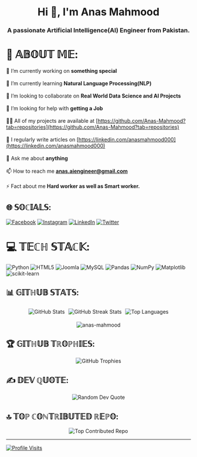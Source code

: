 <h1 align="center">Hi 👋, I'm Anas Mahmood</h1>
<h3 align="center">A passionate Artificial Intelligence(AI) Engineer from Pakistan.</h3>

# 💫 𝔸𝔹𝕆𝕌𝕋 𝕄𝔼:
🔭 I’m currently working on **something special**<br><br>🌱 I’m currently learning **Natural Language Processing(NLP)**<br><br>👯 I’m looking to collaborate on **Real World Data Science and AI Projects**<br><br>🤝 I’m looking for help with **getting a Job**<br><br>👨‍💻 All of my projects are available at [https://github.com/Anas-Mahmood?tab=repositories](https://github.com/Anas-Mahmood?tab=repositories)<br><br>📝 I regularly write articles on [https://linkedin.com/anasmahmood000](https://linkedin.com/anasmahmood000)<br><br>💬 Ask me about **anything**<br><br>📫 How to reach me **anas.aiengineer@gmail.com**<br><br>⚡ Fact about me **Hard worker as well as Smart worker.**

## 🌐 𝕊𝕆ℂ𝕀𝔸𝕃𝕊:
[![Facebook](https://img.shields.io/badge/Facebook-%231877F2.svg?logo=Facebook&logoColor=white)](https://facebook.com/anasmahmood000) [![Instagram](https://img.shields.io/badge/Instagram-%23E4405F.svg?logo=Instagram&logoColor=white)](https://instagram.com/anas.art_works) [![LinkedIn](https://img.shields.io/badge/LinkedIn-%230077B5.svg?logo=linkedin&logoColor=white)](https://linkedin.com/in/anasmahmood000) [![Twitter](https://img.shields.io/badge/Twitter-%231DA1F2.svg?logo=Twitter&logoColor=white)](https://twitter.com/iamanasmahmood) 

# 💻 𝕋𝔼ℂℍ 𝕊𝕋𝔸ℂ𝕂:
![Python](https://img.shields.io/badge/python-3670A0?style=plastic&logo=python&logoColor=ffdd54) ![HTML5](https://img.shields.io/badge/html5-%23E34F26.svg?style=plastic&logo=html5&logoColor=white) ![Joomla](https://img.shields.io/badge/joomla-%235091CD.svg?style=plastic&logo=joomla&logoColor=white) ![MySQL](https://img.shields.io/badge/mysql-%2300000f.svg?style=plastic&logo=mysql&logoColor=white) ![Pandas](https://img.shields.io/badge/pandas-%23150458.svg?style=plastic&logo=pandas&logoColor=white) ![NumPy](https://img.shields.io/badge/numpy-%23013243.svg?style=plastic&logo=numpy&logoColor=white) ![Matplotlib](https://img.shields.io/badge/Matplotlib-%23ffffff.svg?style=plastic&logo=Matplotlib&logoColor=black) ![scikit-learn](https://img.shields.io/badge/scikit--learn-%23F7931E.svg?style=plastic&logo=scikit-learn&logoColor=white)



## 📊 𝔾𝕀𝕋ℍ𝕌𝔹 𝕊𝕋𝔸𝕋𝕊:
<div align="center">
  <div style="display: flex; justify-content: center;">
    <div style="margin: 5px;">
      <img src="https://github-readme-stats.vercel.app/api?username=anas-mahmood&theme=radical&hide_border=false&include_all_commits=true&count_private=false" alt="GitHub Stats" style="max-width: 100%;" />
    </div>
    <div style="margin: 5px;">
      <img src="https://github-readme-streak-stats.herokuapp.com/?user=anas-mahmood&theme=radical&hide_border=false" alt="GitHub Streak Stats" style="max-width: 100%;" />
    </div>
    <div style="margin: 5px;">
      <img src="https://github-readme-stats.vercel.app/api/top-langs/?username=anas-mahmood&theme=radical&hide_border=false&include_all_commits=true&count_private=false&layout=compact" alt="Top Languages" style="max-width: 100%;" />
    </div>
  </div>
</div>


<p align="center"> <img src="https://komarev.com/ghpvc/?username=anas-mahmood&label=Profile%20views&color=0e75b6&style=flat" alt="anas-mahmood" /> </p>


## 🏆 𝔾𝕀𝕋ℍ𝕌𝔹 𝕋ℝ𝕆ℙℍ𝕀𝔼𝕊:
<div align="center">
  <img src="https://github-profile-trophy.vercel.app/?username=anas-mahmood&theme=radical&no-frame=false&no-bg=false&margin-w=4&row=1&column=4&no-confetti=true" alt="GitHub Trophies" />
</div>


## ✍️ 𝔻𝔼𝕍 ℚ𝕌𝕆𝕋𝔼:
<div align="center">
  <img src="https://quotes-github-readme.vercel.app/api?type=vertical&theme=radical" alt="Random Dev Quote" />
</div>

## 🔝 𝕋𝕆ℙ ℂ𝕆ℕ𝕋ℝ𝕀𝔹𝕌𝕋𝔼𝔻 ℝ𝔼ℙ𝕆:
<div align="center">
  <img src="https://github-contributor-stats.vercel.app/api?username=anas-mahmood&limit=5&theme=radical&combine_all_yearly_contributions=true" alt="Top Contributed Repo" />
</div>

---
[![Profile Visits](https://visitcount.itsvg.in/api?id=anas-mahmood&icon=0&color=2)](https://visitcount.itsvg.in)
